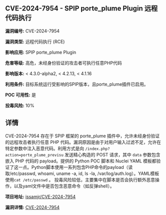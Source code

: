 ## CVE-2024-7954 - SPIP porte_plume Plugin 远程代码执行

**漏洞编号:** CVE-2024-7954

**漏洞类型:** 远程代码执行 (RCE)

**影响应用:** SPIP porte_plume Plugin

**危害等级:** 高危，未经身份验证的攻击者可执行任意PHP代码

**影响版本:** < 4.3.0-alpha2, < 4.2.13, < 4.1.16

**利用条件:** 目标系统运行受影响的SPIP版本，且porte_plume插件已启用。

**POC 可用性:** 是

**投毒风险:** 10%

## 详情

CVE-2024-7954 存在于 SPIP 框架的 porte_plume 插件中，允许未经身份验证的远程攻击者执行任意 PHP 代码。漏洞原因是由于对用户输入过滤不足，允许在特定参数中注入恶意代码。利用方式是向 `/index.php?action=porte_plume_previsu` 发送精心构造的 POST 请求，其中 `data` 参数包含嵌入 PHP 代码的 payload。提供的 Python POC 脚本和 Nuclei YAML 模板都验证了这一点。Python脚本使用一系列包含PHP命令的payload（读取/etc/passwd, whoami, uname -a, id, ls -la, /var/log/auth.log）。YAML模板使用`cat /etc/passwd` 。 投毒风险较低，主要集中在脚本是否会执行额外恶意操作，以及yaml文件中是否包含恶意命令（如反弹shell）。

**项目地址:** [issamjr/CVE-2024-7954](https://github.com/issamjr/CVE-2024-7954)

**漏洞详情:** [CVE-2024-7954](https://nvd.nist.gov/vuln/detail/CVE-2024-7954)
